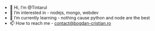 - 👋 Hi, I’m @Tintarul
- 👀 I’m interested in - nodejs, mongo, webdev
- 🌱 I’m currently learning - nothing cause python and node are the best
- 📫 How to reach me - contact@bogdan-cristian.ro
